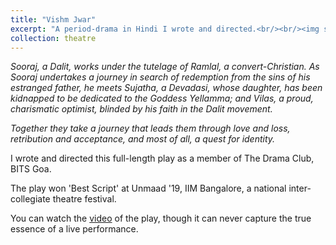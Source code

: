 ```yaml
---
title: "Vishm Jwar"
excerpt: "A period-drama in Hindi I wrote and directed.<br/><br/><img src='/images/VJ_Poster.png', width = 50%, height = auto>"
collection: theatre
---
```


*Sooraj, a Dalit, works under the tutelage of Ramlal, a convert-Christian. As Sooraj undertakes a journey in search of redemption from the sins of his estranged father, he meets Sujatha, a Devadasi, whose daughter, has been kidnapped to be dedicated to the Goddess Yellamma; and Vilas, a proud, charismatic optimist, blinded by his faith in the Dalit movement.* 

*Together they take a journey that leads them through love and loss, retribution and acceptance, and most of all, a quest for identity.* 

I wrote and directed this full-length play as a member of The Drama Club, BITS Goa.

The play won 'Best Script' at Unmaad '19, IIM Bangalore, a national inter-collegiate theatre festival. 

You can watch the <a href="https://www.youtube.com/watch?v=BKmcPpf3GNQ">video</a> of the play, though it can never capture the true essence of a live performance.
